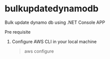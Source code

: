 # bulkupdatedynamodb
Bulk update dynamo db using .NET Console APP

Pre requisite

1. Configure AWS CLI in your local machine
   > aws configure
